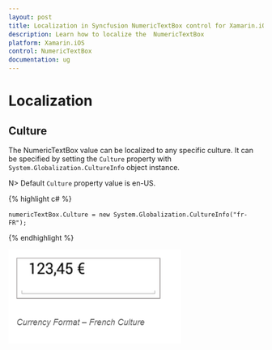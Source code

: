 ```yaml
---
layout: post
title: Localization in Syncfusion NumericTextBox control for Xamarin.iOS
description: Learn how to localize the  NumericTextBox
platform: Xamarin.iOS
control: NumericTextBox
documentation: ug
---
```

# Localization

## Culture

The NumericTextBox value can be localized to any specific culture. It can be specified by setting the `Culture` property with `System.Globalization.CultureInfo` object instance.

N> Default `Culture` property value is en-US.

{% highlight c# %}

	numericTextBox.Culture = new System.Globalization.CultureInfo("fr-FR");
	
{% endhighlight %}


![](images/Culture.png)

